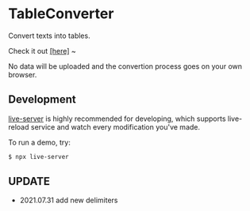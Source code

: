 # TableConverter

Convert texts into tables.

Check it out [[here]](https://spico197.github.io/TableConverter/index.html) ~

No data will be uploaded and the convertion process goes on your own browser.

## Development

[live-server](https://github.com/tapio/live-server) is highly recommended for developing, which supports live-reload service and watch every modification you've made.

To run a demo, try:
```bash
$ npx live-server
```

## UPDATE

- 2021.07.31 add new delimiters
